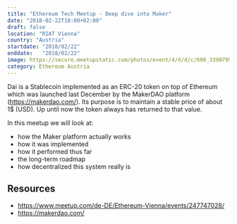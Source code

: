 ```yaml
---
title: "Ethereum Tech Meetup - Deep dive into Maker"
date: "2018-02-22T18:00+02:00"
draft: false
location: "RIAT Vienna"
country: "Austria"
startdate: "2018/02/22"
enddate:   "2018/02/22"
image: https://secure.meetupstatic.com/photos/event/4/d/d/c/600_339079932.jpeg
category: Ethereum Austria 
---
```


Dai is a Stablecoin implemented as an ERC-20 token on top of Ethereum which was launched last December by the MakerDAO platform (https://makerdao.com/). Its purpose is to maintain a stable price of about 1$ (USD). Up until now the token always has returned to that value.

In this meetup we will look at:
* how the Maker platform actually works
* how it was implemented
* how it performed thus far
* the long-term roadmap
* how decentralized this system really is

## Resources
* https://www.meetup.com/de-DE/Ethereum-Vienna/events/247747028/
* https://makerdao.com/
